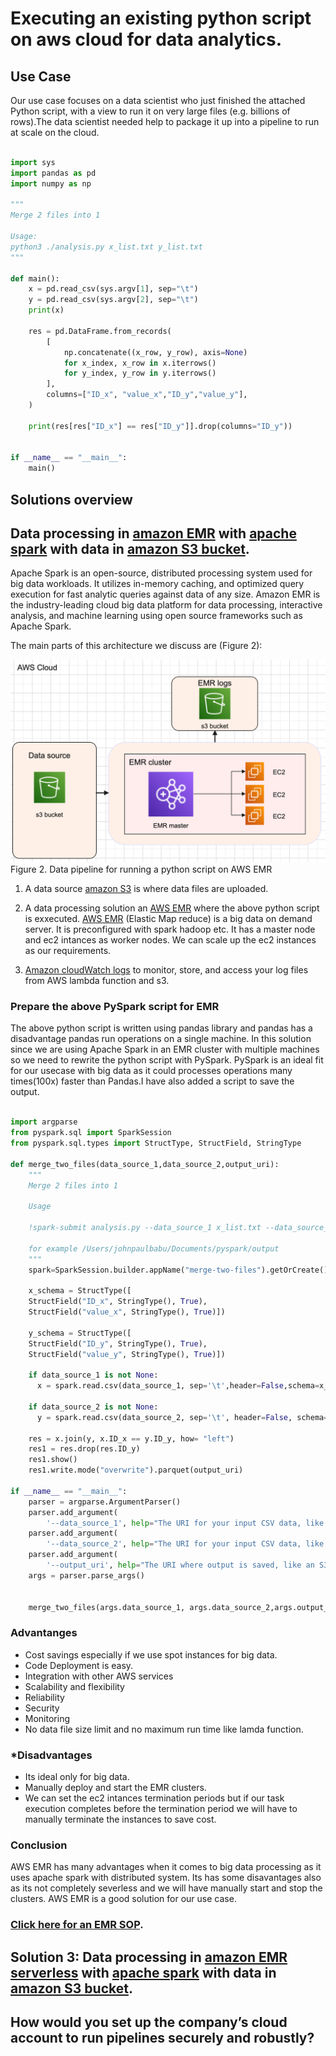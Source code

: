 
# **Executing an existing python script on aws cloud for data analytics.**

 
## **Use Case**
 
Our use case focuses on a data scientist who just finished the attached Python script, with a view to run it on very large files (e.g. billions of rows).The data scientist needed help to package it up into a pipeline to run at scale on the cloud.

```python

import sys
import pandas as pd
import numpy as np

"""
Merge 2 files into 1

Usage:
python3 ./analysis.py x_list.txt y_list.txt
"""

def main():
    x = pd.read_csv(sys.argv[1], sep="\t")
    y = pd.read_csv(sys.argv[2], sep="\t")
    print(x)

    res = pd.DataFrame.from_records(
        [
            np.concatenate((x_row, y_row), axis=None)
            for x_index, x_row in x.iterrows()
            for y_index, y_row in y.iterrows()
        ],
        columns=["ID_x", "value_x","ID_y","value_y"],
    )

    print(res[res["ID_x"] == res["ID_y"]].drop(columns="ID_y"))


if __name__ == "__main__":
    main()


```
 
 
## **Solutions overview** 


## **Data processing in [amazon EMR](https://aws.amazon.com/emr/) with [apache spark](https://aws.amazon.com/big-data/what-is-spark/) with data in [amazon S3 bucket](https://aws.amazon.com/s3/).**

Apache Spark is an open-source, distributed processing system used for big data workloads. It utilizes in-memory caching, and optimized query execution for fast analytic queries against data of any size. Amazon EMR is the industry-leading cloud big data platform for data processing, interactive analysis, and machine learning using open source frameworks such as Apache Spark. 

The main parts of this architecture we discuss are (Figure 2):

![architecture2](images/Architecture-EMR-S3.png)
Figure 2. Data pipeline for running a python script on AWS EMR

1. A data source [amazon S3](https://aws.amazon.com/s3/) is where data files are uploaded.

2. A data processing solution an [AWS EMR](https://aws.amazon.com/emr/) where the above python script is exxecuted. [AWS EMR](https://aws.amazon.com/emr/) (Elastic Map reduce) is a big data on demand server. It is preconfigured with spark hadoop etc. It has a master node and ec2 intances as worker nodes. We can scale up the ec2 instances as our requirements. 
 
3. [Amazon cloudWatch logs](https://docs.aws.amazon.com/AmazonCloudWatch/latest/logs/WhatIsCloudWatchLogs.html) to monitor, store, and access your log files from AWS lambda function and s3.



### **Prepare the above PySpark script for EMR** 

The above python script is written using pandas library and pandas has a disadvantage pandas run operations on a single machine. In this solution since we are using Apache Spark in an EMR cluster with multiple machines so we need to rewrite the python script with PySpark. PySpark is an ideal fit for our usecase with big data as it could processes operations many times(100x) faster than Pandas.I have also added a script to save the output. 

```python

import argparse
from pyspark.sql import SparkSession
from pyspark.sql.types import StructType, StructField, StringType

def merge_two_files(data_source_1,data_source_2,output_uri):
    """
    Merge 2 files into 1
    
    Usage 
    
    !spark-submit analysis.py --data_source_1 x_list.txt --data_source_2 y_list.txt --output_uri  fullpath/of/the/output/folder/to/save/result
    
    for example /Users/johnpaulbabu/Documents/pyspark/output
    """
    spark=SparkSession.builder.appName("merge-two-files").getOrCreate()
    
    x_schema = StructType([
    StructField("ID_x", StringType(), True),
    StructField("value_x", StringType(), True)])
    
    y_schema = StructType([
    StructField("ID_y", StringType(), True),
    StructField("value_y", StringType(), True)])
    
    if data_source_1 is not None:
      x = spark.read.csv(data_source_1, sep='\t',header=False,schema=x_schema)
    
    if data_source_2 is not None:
      y = spark.read.csv(data_source_2, sep='\t', header=False, schema=y_schema)
    
    res = x.join(y, x.ID_x == y.ID_y, how= "left")
    res1 = res.drop(res.ID_y)
    res1.show()
    res1.write.mode("overwrite").parquet(output_uri)

if __name__ == "__main__":
    parser = argparse.ArgumentParser()
    parser.add_argument(
        '--data_source_1', help="The URI for your input CSV data, like an S3 bucket location.")
    parser.add_argument(
        '--data_source_2', help="The URI for your input CSV data, like an S3 bucket location.")
    parser.add_argument(
        '--output_uri', help="The URI where output is saved, like an S3 bucket location.")
    args = parser.parse_args()
    

    merge_two_files(args.data_source_1, args.data_source_2,args.output_uri)

```

### **Advantanges**
* Cost savings especially if we use spot instances for big data. 
* Code Deployment is easy. 
* Integration with other AWS services
* Scalability and flexibility
* Reliability
* Security
* Monitoring
* No data file size limit and no maximum run time like lamda function. 



### ***Disadvantages**
* Its ideal only for big data.
* Manually deploy and start the EMR clusters. 
* We can set the ec2 intances termination periods but if our task execution completes before the termination 
  period we will have to manually terminate the instances to save cost.
 


### **Conclusion** 

AWS EMR has many advantages when it comes to big data processing as it uses apache spark with distributed system. Its has some disavantages also as its not completely severless and we will have manually start and stop the clusters. AWS EMR is a good solution for our use case. 

### [**Click here for an EMR SOP**](/EMR-SOP.md).

## **Solution 3: Data processing in [amazon EMR serverless](https://aws.amazon.com/emr/serverless/) with [apache spark](https://aws.amazon.com/big-data/what-is-spark/) with data in [amazon S3 bucket](https://aws.amazon.com/s3/).**


## How would you set up the company’s cloud account to run pipelines securely and robustly?


